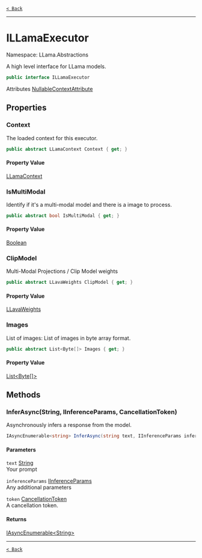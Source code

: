 [`< Back`](./)

---

# ILLamaExecutor

Namespace: LLama.Abstractions

A high level interface for LLama models.

```csharp
public interface ILLamaExecutor
```

Attributes [NullableContextAttribute](https://docs.microsoft.com/en-us/dotnet/api/system.runtime.compilerservices.nullablecontextattribute)

## Properties

### **Context**

The loaded context for this executor.

```csharp
public abstract LLamaContext Context { get; }
```

#### Property Value

[LLamaContext](./llama.llamacontext.md)<br>

### **IsMultiModal**

Identify if it's a multi-modal model and there is a image to process.

```csharp
public abstract bool IsMultiModal { get; }
```

#### Property Value

[Boolean](https://docs.microsoft.com/en-us/dotnet/api/system.boolean)<br>

### **ClipModel**

Multi-Modal Projections / Clip Model weights

```csharp
public abstract LLavaWeights ClipModel { get; }
```

#### Property Value

[LLavaWeights](./llama.llavaweights.md)<br>

### **Images**

List of images: List of images in byte array format.

```csharp
public abstract List<Byte[]> Images { get; }
```

#### Property Value

[List&lt;Byte[]&gt;](https://docs.microsoft.com/en-us/dotnet/api/system.collections.generic.list-1)<br>

## Methods

### **InferAsync(String, IInferenceParams, CancellationToken)**

Asynchronously infers a response from the model.

```csharp
IAsyncEnumerable<string> InferAsync(string text, IInferenceParams inferenceParams, CancellationToken token)
```

#### Parameters

`text` [String](https://docs.microsoft.com/en-us/dotnet/api/system.string)<br>
Your prompt

`inferenceParams` [IInferenceParams](./llama.abstractions.iinferenceparams.md)<br>
Any additional parameters

`token` [CancellationToken](https://docs.microsoft.com/en-us/dotnet/api/system.threading.cancellationtoken)<br>
A cancellation token.

#### Returns

[IAsyncEnumerable&lt;String&gt;](https://docs.microsoft.com/en-us/dotnet/api/system.collections.generic.iasyncenumerable-1)<br>

---

[`< Back`](./)
